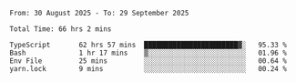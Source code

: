 <!--START_SECTION:waka-->

```abap
From: 30 August 2025 - To: 29 September 2025

Total Time: 66 hrs 2 mins

TypeScript       62 hrs 57 mins  ███████████████████████▓░   95.33 %
Bash             1 hr 17 mins    ▒░░░░░░░░░░░░░░░░░░░░░░░░   01.96 %
Env File         25 mins         ░░░░░░░░░░░░░░░░░░░░░░░░░   00.64 %
yarn.lock        9 mins          ░░░░░░░░░░░░░░░░░░░░░░░░░   00.24 %
```

<!--END_SECTION:waka-->
